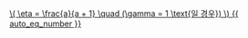 <a href="/eco2_guide_center/1.%20ECO2%20Logic%20Guide/Hee1_Equation_List.html" class="equation-link" target="_blank" rel="noopener noreferrer">
  \( \eta = \frac{a}{a + 1} \quad (\gamma = 1 \text{일 경우}) \) {{ auto_eq_number }}
</a>
